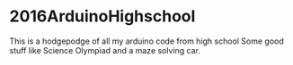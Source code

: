 # 2016ArduinoHighschool
This is a hodgepodge of all my arduino code from high school
Some good stuff like Science Olympiad and a maze solving car.
